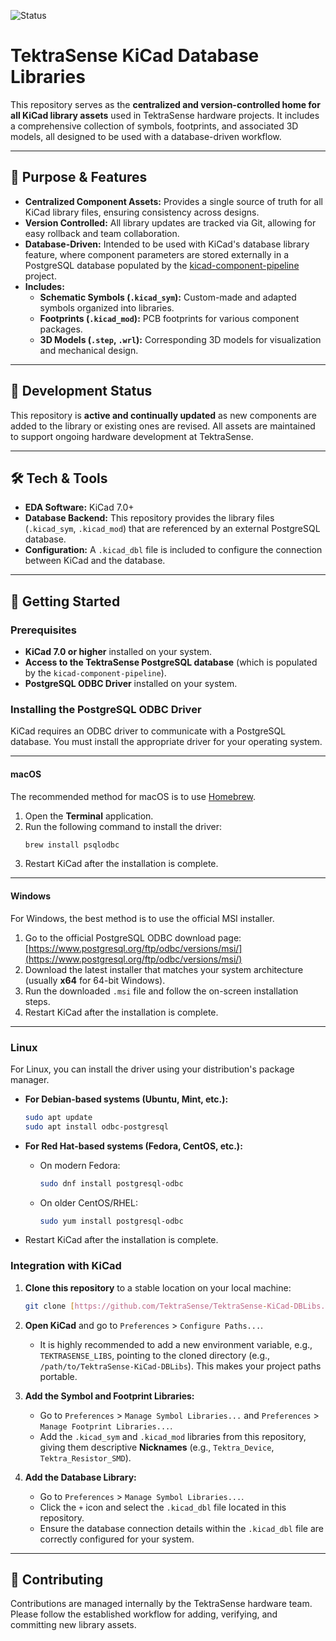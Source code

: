 ![Status](https://img.shields.io/badge/status-active-green)

# TektraSense KiCad Database Libraries

This repository serves as the **centralized and version-controlled home for all KiCad library assets** used in TektraSense hardware projects. It includes a comprehensive collection of symbols, footprints, and associated 3D models, all designed to be used with a database-driven workflow.

---

## 🌟 Purpose & Features

-   **Centralized Component Assets:** Provides a single source of truth for all KiCad library files, ensuring consistency across designs.
-   **Version Controlled:** All library updates are tracked via Git, allowing for easy rollback and team collaboration.
-   **Database-Driven:** Intended to be used with KiCad's database library feature, where component parameters are stored externally in a PostgreSQL database populated by the [kicad-component-pipeline](https://github.com/TektraSense/kicad-component-pipeline) project.
-   **Includes:**
    -   **Schematic Symbols (`.kicad_sym`):** Custom-made and adapted symbols organized into libraries.
    -   **Footprints (`.kicad_mod`):** PCB footprints for various component packages.
    -   **3D Models (`.step`, `.wrl`):** Corresponding 3D models for visualization and mechanical design.

---

## 🚧 Development Status

This repository is **active and continually updated** as new components are added to the library or existing ones are revised. All assets are maintained to support ongoing hardware development at TektraSense.

---

## 🛠️ Tech & Tools

-   **EDA Software:** KiCad 7.0+
-   **Database Backend:** This repository provides the library files (`.kicad_sym`, `.kicad_mod`) that are referenced by an external PostgreSQL database.
-   **Configuration:** A `.kicad_dbl` file is included to configure the connection between KiCad and the database.

---

## 🚀 Getting Started

### Prerequisites

-   **KiCad 7.0 or higher** installed on your system.
-   **Access to the TektraSense PostgreSQL database** (which is populated by the `kicad-component-pipeline`).
-   **PostgreSQL ODBC Driver** installed on your system.

### Installing the PostgreSQL ODBC Driver

KiCad requires an ODBC driver to communicate with a PostgreSQL database. You must install the appropriate driver for your operating system.

---
#### **macOS**
The recommended method for macOS is to use [Homebrew](https://brew.sh/).

1.  Open the **Terminal** application.
2.  Run the following command to install the driver:
    ```bash
    brew install psqlodbc
    ```
3.  Restart KiCad after the installation is complete.

---
#### **Windows**
For Windows, the best method is to use the official MSI installer.

1.  Go to the official PostgreSQL ODBC download page: [https://www.postgresql.org/ftp/odbc/versions/msi/](https://www.postgresql.org/ftp/odbc/versions/msi/)
2.  Download the latest installer that matches your system architecture (usually **x64** for 64-bit Windows).
3.  Run the downloaded `.msi` file and follow the on-screen installation steps.
4.  Restart KiCad after the installation is complete.

---
### **Linux**
For Linux, you can install the driver using your distribution's package manager.

* **For Debian-based systems (Ubuntu, Mint, etc.):**
    ```bash
    sudo apt update
    sudo apt install odbc-postgresql
    ```

* **For Red Hat-based systems (Fedora, CentOS, etc.):**
    * On modern Fedora:
        ```bash
        sudo dnf install postgresql-odbc
        ```
    * On older CentOS/RHEL:
        ```bash
        sudo yum install postgresql-odbc
        ```
* Restart KiCad after the installation is complete.

### Integration with KiCad

1.  **Clone this repository** to a stable location on your local machine:
    ```bash
    git clone [https://github.com/TektraSense/TektraSense-KiCad-DBLibs.git](https://github.com/TektraSense/TektraSense-KiCad-DBLibs.git)
    ```

2.  **Open KiCad** and go to `Preferences` > `Configure Paths...`.
    -   It is highly recommended to add a new environment variable, e.g., `TEKTRASENSE_LIBS`, pointing to the cloned directory (e.g., `/path/to/TektraSense-KiCad-DBLibs`). This makes your project paths portable.

3.  **Add the Symbol and Footprint Libraries:**
    -   Go to `Preferences` > `Manage Symbol Libraries...` and `Preferences` > `Manage Footprint Libraries...`.
    -   Add the `.kicad_sym` and `.kicad_mod` libraries from this repository, giving them descriptive **Nicknames** (e.g., `Tektra_Device`, `Tektra_Resistor_SMD`).

4.  **Add the Database Library:**
    -   Go to `Preferences` > `Manage Symbol Libraries...`.
    -   Click the `+` icon and select the `.kicad_dbl` file located in this repository.
    -   Ensure the database connection details within the `.kicad_dbl` file are correctly configured for your system.

---

## 🤝 Contributing

Contributions are managed internally by the TektraSense hardware team. Please follow the established workflow for adding, verifying, and committing new library assets.
